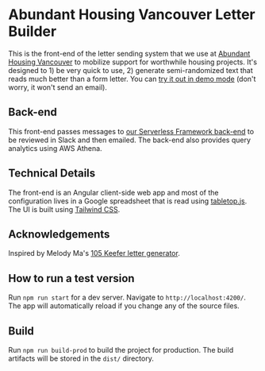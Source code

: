 # Abundant Housing Vancouver Letter Builder

This is the front-end of the letter sending system that we use at [Abundant Housing Vancouver](http://www.abundanthousingvancouver.com) to mobilize support for worthwhile housing projects. It's designed to 1) be very quick to use, 2) generate semi-randomized text that reads much better than a form letter. You can [try it out in demo mode](http://www.abundanthousingvancouver.com/letter_generator?p=example1&testenv=true) (don't worry, it won't send an email).

## Back-end

This front-end passes messages to [our Serverless Framework back-end](https://github.com/rlisagor/ahv-council-thing) to be reviewed in Slack and then emailed. The back-end also provides query analytics using AWS Athena.

## Technical Details

The front-end is an Angular client-side web app and most of the configuration lives in a Google spreadsheet that is read using [tabletop.js](https://github.com/jsoma/tabletop). The UI is built using [Tailwind CSS](http://tailwindcss.com).

## Acknowledgements

Inspired by Melody Ma's [105 Keefer letter generator](https://github.com/savechinatownheritage/105keefer).

## How to run a test version

Run `npm run start` for a dev server. Navigate to `http://localhost:4200/`. The app will automatically reload if you change any of the source files.

## Build

Run `npm run build-prod` to build the project for production. The build artifacts will be stored in the `dist/` directory.
